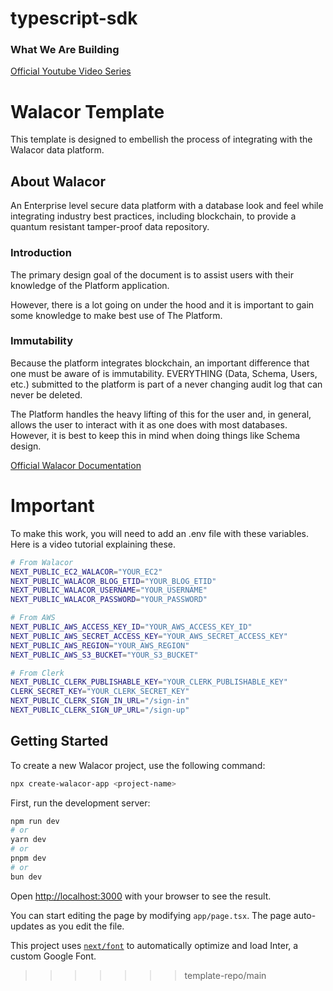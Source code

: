 # typescript-sdk

### What We Are Building

<a href="https://www.youtube.com/playlist?list=PLSJRPsv_pgiY745Ki1bL9MYBuNaiApwdW" target="_blank">Official Youtube Video Series</a>

# Walacor Template

This template is designed to embellish the process of integrating with the Walacor data platform.

## About Walacor

An Enterprise level secure data platform with a database look and feel while integrating industry best practices, including blockchain, to provide a quantum resistant tamper-proof data repository.

### Introduction

The primary design goal of the document is to assist users with their knowledge of the Platform application.

However, there is a lot going on under the hood and it is important to gain some knowledge to make best use of The Platform.

### Immutability

Because the platform integrates blockchain, an important difference that one must be aware of is immutability. EVERYTHING (Data, Schema, Users, etc.) submitted to the platform is part of a never changing audit log that can never be deleted.

The Platform handles the heavy lifting of this for the user and, in general, allows the user to interact with it as one does with most databases. However, it is best to keep this in mind when doing things like Schema design.

<a href="https://apidoc.walacor.com/#intro" target="_blank">Official Walacor Documentation</a>

# Important

To make this work, you will need to add an .env file with these variables. Here is a video tutorial explaining these.

```bash
# From Walacor
NEXT_PUBLIC_EC2_WALACOR="YOUR_EC2"
NEXT_PUBLIC_WALACOR_BLOG_ETID="YOUR_BLOG_ETID"
NEXT_PUBLIC_WALACOR_USERNAME="YOUR_USERNAME"
NEXT_PUBLIC_WALACOR_PASSWORD="YOUR_PASSWORD"

# From AWS
NEXT_PUBLIC_AWS_ACCESS_KEY_ID="YOUR_AWS_ACCESS_KEY_ID"
NEXT_PUBLIC_AWS_SECRET_ACCESS_KEY="YOUR_AWS_SECRET_ACCESS_KEY"
NEXT_PUBLIC_AWS_REGION="YOUR_AWS_REGION"
NEXT_PUBLIC_AWS_S3_BUCKET="YOUR_S3_BUCKET"

# From Clerk
NEXT_PUBLIC_CLERK_PUBLISHABLE_KEY="YOUR_CLERK_PUBLISHABLE_KEY"
CLERK_SECRET_KEY="YOUR_CLERK_SECRET_KEY"
NEXT_PUBLIC_CLERK_SIGN_IN_URL="/sign-in"
NEXT_PUBLIC_CLERK_SIGN_UP_URL="/sign-up"
```

## Getting Started

To create a new Walacor project, use the following command:

```bash
npx create-walacor-app <project-name>
```

First, run the development server:

```bash
npm run dev
# or
yarn dev
# or
pnpm dev
# or
bun dev
```

Open [http://localhost:3000](http://localhost:3000) with your browser to see the result.

You can start editing the page by modifying `app/page.tsx`. The page auto-updates as you edit the file.

This project uses [`next/font`](https://nextjs.org/docs/basic-features/font-optimization) to automatically optimize and load Inter, a custom Google Font.

> > > > > > > template-repo/main
